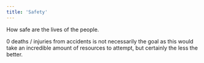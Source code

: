 ```yaml
---
title: 'Safety'
---
```


How safe are the lives of the people.

0 deaths / injuries from accidents is not necessarily the goal as this would take an incredible amount of resources to attempt, but certainly the less the better.
